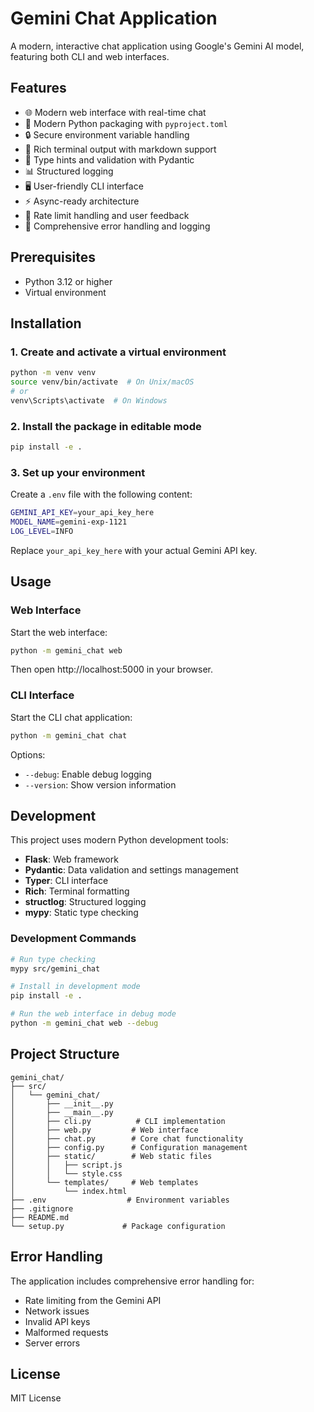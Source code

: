 # Gemini Chat Application

A modern, interactive chat application using Google's Gemini AI model, featuring both CLI and web interfaces.

## Features

- 🌐 Modern web interface with real-time chat
- 🚀 Modern Python packaging with `pyproject.toml`
- 🔒 Secure environment variable handling
- 📝 Rich terminal output with markdown support
- 🎨 Type hints and validation with Pydantic
- 📊 Structured logging
- 🖥️ User-friendly CLI interface
- ⚡ Async-ready architecture
- 🔄 Rate limit handling and user feedback
- 🐛 Comprehensive error handling and logging

## Prerequisites

- Python 3.12 or higher
- Virtual environment

## Installation

### 1. Create and activate a virtual environment

```bash
python -m venv venv
source venv/bin/activate  # On Unix/macOS
# or
venv\Scripts\activate  # On Windows
```

### 2. Install the package in editable mode

```bash
pip install -e .
```

### 3. Set up your environment

Create a `.env` file with the following content:

```bash
GEMINI_API_KEY=your_api_key_here
MODEL_NAME=gemini-exp-1121
LOG_LEVEL=INFO
```

Replace `your_api_key_here` with your actual Gemini API key.

## Usage

### Web Interface

Start the web interface:

```bash
python -m gemini_chat web
```

Then open http://localhost:5000 in your browser.

### CLI Interface

Start the CLI chat application:

```bash
python -m gemini_chat chat
```

Options:

- `--debug`: Enable debug logging
- `--version`: Show version information

## Development

This project uses modern Python development tools:

- **Flask**: Web framework
- **Pydantic**: Data validation and settings management
- **Typer**: CLI interface
- **Rich**: Terminal formatting
- **structlog**: Structured logging
- **mypy**: Static type checking

### Development Commands

```bash
# Run type checking
mypy src/gemini_chat

# Install in development mode
pip install -e .

# Run the web interface in debug mode
python -m gemini_chat web --debug
```

## Project Structure

```
gemini_chat/
├── src/
│   └── gemini_chat/
│       ├── __init__.py
│       ├── __main__.py
│       ├── cli.py          # CLI implementation
│       ├── web.py         # Web interface
│       ├── chat.py        # Core chat functionality
│       ├── config.py      # Configuration management
│       ├── static/        # Web static files
│       │   ├── script.js
│       │   └── style.css
│       └── templates/     # Web templates
│           └── index.html
├── .env                  # Environment variables
├── .gitignore
├── README.md
└── setup.py             # Package configuration
```

## Error Handling

The application includes comprehensive error handling for:
- Rate limiting from the Gemini API
- Network issues
- Invalid API keys
- Malformed requests
- Server errors

## License

MIT License
